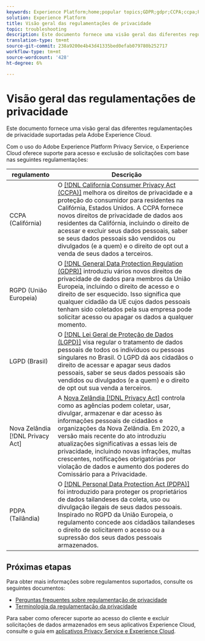 ```yaml
---
keywords: Experience Platform;home;popular topics;GDPR;gdpr;CCPA;ccpa;PDPA;pdpa;LGPD;lgpd;overview;Overview;Regulation;Regulations;Regulations;privacy;Privacy;
solution: Experience Platform
title: Visão geral das regulamentações de privacidade
topic: troubleshooting
description: Este documento fornece uma visão geral das diferentes regulamentações de privacidade suportadas pela Adobe Experience Cloud.
translation-type: tm+mt
source-git-commit: 238a9200e4b43d41335bed0efab079780b252717
workflow-type: tm+mt
source-wordcount: '428'
ht-degree: 6%

---
```



# Visão geral das regulamentações de privacidade

Este documento fornece uma visão geral das diferentes regulamentações de privacidade suportadas pela Adobe Experience Cloud.

Com o uso do Adobe Experience Platform Privacy Service, o Experience Cloud oferece suporte para acesso e exclusão de solicitações com base nas seguintes regulamentações:

| regulamento | Descrição |
| --- | --- |
| CCPA (Califórnia) | O [[!DNL California Consumer Privacy Act (CCPA)]](https://oag.ca.gov/privacy/ccpa) melhora os direitos de privacidade e a proteção do consumidor para residentes na Califórnia, Estados Unidos. A CCPA fornece novos direitos de privacidade de dados aos residentes da Califórnia, incluindo o direito de acessar e excluir seus dados pessoais, saber se seus dados pessoais são vendidos ou divulgados (e a quem) e o direito de opt out a venda de seus dados a terceiros. |
| RGPD (União Europeia) | O [[!DNL General Data Protection Regulation (GDPR)]](https://gdpr-info.eu) introduziu vários novos direitos de privacidade de dados para membros da União Europeia, incluindo o direito de acesso e o direito de ser esquecido. Isso significa que qualquer cidadão da UE cujos dados pessoais tenham sido coletados pela sua empresa pode solicitar acesso ou apagar os dados a qualquer momento. |
| LGPD (Brasil) | O [[!DNL Lei Geral de Proteção de Dados (LGPD)]](https://gdpr.eu/gdpr-vs-lgpd/) visa regular o tratamento de dados pessoais de todos os indivíduos ou pessoas singulares no Brasil. O LGPD dá aos cidadãos o direito de acessar e apagar seus dados pessoais, saber se seus dados pessoais são vendidos ou divulgados (e a quem) e o direito de opt out sua venda a terceiros. |
| Nova Zelândia [!DNL Privacy Act] | A [Nova Zelândia [!DNL Privacy Act]](https://www.legislation.govt.nz/act/public/2020/0031/latest/LMS23223.html) controla como as agências podem coletar, usar, divulgar, armazenar e dar acesso às informações pessoais de cidadãos e organizações da Nova Zelândia. Em 2020, a versão mais recente do ato introduziu atualizações significativas a essas leis de privacidade, incluindo novas infrações, multas crescentes, notificações obrigatórias por violação de dados e aumento dos poderes do Comissário para a Privacidade. |
| PDPA (Tailândia) | O [[!DNL Personal Data Protection Act (PDPA)]](https://www.pdpc.gov.sg/Overview-of-PDPA/The-Legislation/Personal-Data-Protection-Act) foi introduzido para proteger os proprietários de dados tailandeses da coleta, uso ou divulgação ilegais de seus dados pessoais. Inspirado no RGPD da União Europeia, o regulamento concede aos cidadãos tailandeses o direito de solicitarem o acesso ou a supressão dos seus dados pessoais armazenados. |

## Próximas etapas

Para obter mais informações sobre regulamentos suportados, consulte os seguintes documentos:

* [Perguntas frequentes sobre regulamentação de privacidade](./faq.md)
* [Terminologia da regulamentação da privacidade](./terminology.md)

Para saber como oferecer suporte ao acesso do cliente e excluir solicitações de dados armazenados em seus aplicativos Experience Cloud, consulte o guia em [aplicativos Privacy Service e Experience Cloud](../experience-cloud-apps.md).